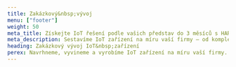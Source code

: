 ```yaml
---
title: Zakázkový&nbsp;vývoj
menu: ["footer"]
weight: 50
meta_title: Získejte IoT řešení podle vašich představ do 3 měsíců s HARDWARIO
meta_description: Sestavíme IoT zařízení na míru vaší firmy – od kompletního technického řešení až po design krabičky s vaším logem.
heading: Zakázkový vývoj IoT&nbsp;zařízení
perex: Navrhneme, vyvineme a vyrobíme IoT zařízení na míru vaší firmy. Od kompletního technického řešení, integraci až po design krabičky s&nbsp;vaším logem.
---
```

